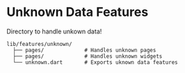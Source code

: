 # Unknown Data Features
Directory to handle unkown data!

```
lib/features/unknown/
  ├── pages/             # Handles unknown pages
  ├── pages/             # Handles unknown widgets
  └── unknown.dart       # Exports uknown data features
```
